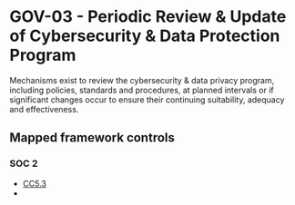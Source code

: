 # GOV-03 - Periodic Review & Update of Cybersecurity & Data Protection Program
Mechanisms exist to review the cybersecurity & data privacy program, including policies, standards and procedures, at planned intervals or if significant changes occur to ensure their continuing suitability, adequacy and effectiveness. 
## Mapped framework controls
### SOC 2
- [CC5.3](../soc2/cc53.md)
- [](../soc2/.md)